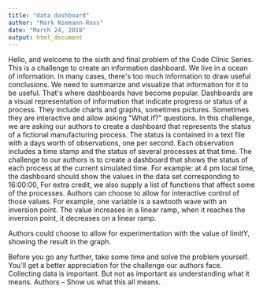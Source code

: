 ```yaml
---
title: "data dashboard"
author: "Mark Niemann-Ross"
date: "March 24, 2018"
output: html_document
---
```


Hello, and welcome to the sixth and final problem of the Code Clinic Series.
This is a challenge to create an information dashboard.
We live in a ocean of information.
In many cases, there's too much information to draw useful conclusions. We need to summarize and visualize that information for it to be useful.
That's where dashboards have become popular. 
Dashboards are a visual representation of information that indicate progress or status of a process.
They include charts and graphs, sometimes pictures. 
Sometimes they are interactive and allow asking "What if?" questions.
In this challenge, we are asking our authors to create a dashboard that represents the status of a fictional manufacturing process.
The status is contained in a text file with a days worth of observations, one per second.
Each observation includes a time stamp and the status of several processes at that time.
The challenge to our authors is to create a dashboard that shows the status of each process at the current simulated time.
For example: at 4 pm local time, the dashboard should show the values in the data set corresponding to 16:00:00,
For extra credit, we also supply a list of functions that affect some of the processes. Authors can choose to allow for interactive control of those values. For example, one variable is a sawtooth wave with an inversion point. The value increases in a linear ramp, when it reaches the inversion point, it decreases on a linear ramp. 


Authors could choose to allow for experimentation with the value of limitY, showing the result in the graph.

Before you go any further, take some time and solve the problem yourself. You'll get a better appreciation for the challenge our authors face.
Collecting data is important. But not as important as understanding what it means. Authors – Show us what this all means.
